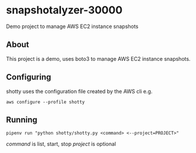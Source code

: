 # snapshotalyzer-30000
Demo project to manage AWS EC2 instance snapshots

## About

This project is a demo, uses boto3 to manage AWS EC2 instance snapshots.

## Configuring

shotty uses the configuration file created by the AWS cli e.g.

`aws configure --profile shotty`

## Running

`pipenv run "python shotty/shotty.py <command> <--project=PROJECT>"`

*command* is list, start, stop
*project* is optional
